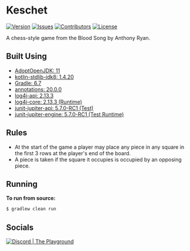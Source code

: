 # Keschet
[![Version](https://img.shields.io/github/tag-pre/Macro303/Keschet.svg?label=version&style=flat-square)](https://github.com/Macro303/Keschet/releases)
[![Issues](https://img.shields.io/github/issues/Macro303/Keschet.svg?style=flat-square)](https://github.com/Macro303/Keschet/issues)
[![Contributors](https://img.shields.io/github/contributors/Macro303/Keschet.svg?style=flat-square)](https://github.com/Macro303/Keschet/graphs/contributors)
[![License](https://img.shields.io/github/license/Macro303/Keschet.svg?style=flat-square)](https://opensource.org/licenses/MIT)

A chess-style game from the Blood Song by Anthony Ryan.

## Built Using
 - [AdoptOpenJDK: 11](https://adoptopenjdk.net/)
 - [kotlin-stdlib-jdk8: 1.4.20](https://kotlinlang.org/)
 - [Gradle: 6.7](https://gradle.org/)
 - [annotations: 20.0.0](https://www.jetbrains.com/)
 - [log4j-api: 2.13.3](https://logging.apache.org/log4j/2.x/)
 - [log4j-core: 2.13.3 (Runtime)](https://logging.apache.org/log4j/2.x/)
 - [junit-jupiter-api: 5.7.0-RC1 (Test)](https://junit.org/junit5/)
 - [junit-jupiter-engine: 5.7.0-RC1 (Test Runtime)](https://junit.org/junit5/)

## Rules
- At the start of the game a player may place any piece in any square in the first 3 rows at the player's end of the board.
- A piece is taken if the square it occupies is occupied by an opposing piece.

## Running
**To run from source:**
```bash
$ gradlew clean run
```
 
## Socials
[![Discord | The Playground](https://discord.com/api/v6/guilds/618581423070117932/widget.png?style=banner2)](https://discord.gg/nqGMeGg)